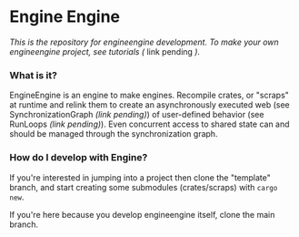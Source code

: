 # Engine Engine
_This is the repository for engineengine development. To make your own engineengine project, see tutorials (_ link pending _)._

### **What is it?**
EngineEngine is an engine to make engines. Recompile crates, or "scraps" at runtime and relink them to create an asynchronously executed web (see SynchronizationGraph _(link pending)_) of user-defined behavior (see RunLoops _(link pending)_). Even concurrent access to shared state can and should be managed through the synchronization graph.

### **How do I develop with Engine?**
If you're interested in jumping into a project then clone the "template" branch, and start creating some submodules (crates/scraps) with `cargo new`.

If you're here because you develop engineengine itself, clone the main branch.